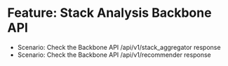 # Feature: Stack Analysis Backbone API 
- Scenario: Check the Backbone API /api/v1/stack_aggregator response
- Scenario: Check the Backbone API /api/v1/recommender response

